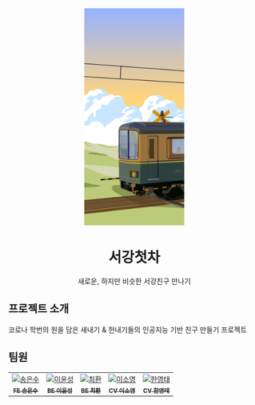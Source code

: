 <div align="center">
  <img width="200px" src="https://github.com/FirstCarSogang/frontend/blob/main/src/assets/img/TrainBg.jpg?raw=true"/>
  <h1>서강첫차</h1>
  <p align="middle">새로운, 하지만 비슷한 서강친구 만나기</p>
</div>

## 프로젝트 소개

코로나 학번의 원을 담은 새내기 & 헌내기들의 인공지능 기반 친구 만들기 프로젝트

## 팀원
<table>
  <tbody>
    <tr>
      <td align="center"><a href=""><img src="https://avatars.githubusercontent.com/u/49236793?v=4"width="150px;" alt="송은수"/><br /><sub><b>FE 송은수</b></sub></a><br /></td>
      <td align="center"><a href=""><img src="https://avatars.githubusercontent.com/u/137613361?v=4" width="150px;" alt="이윤성"/><br /><sub><b>BE 이윤성</b></sub></a><br /></td>
      <td align="center"><a href=""><img src="https://avatars.githubusercontent.com/u/76802694?v=4" width="150px;" alt="최환"/><br /><sub><b>BE 최환</b></sub></a><br /></td>
      <td align="center"><a href=""><img src="https://avatars.githubusercontent.com/u/80270379?v=4" width="150px;" alt="이소영"/><br /><sub><b>CV 이소영 </b></sub></a><br /></td>
      <td align="center"><a href=""><img src="https://avatars.githubusercontent.com/u/106308797?v=4" width="150px;" alt="한영태"/><br /><sub><b>CV 한영태</b></sub></a><br /></td>
     <tr/>
  </tbody>
</table>
